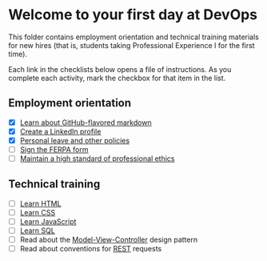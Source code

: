 # Welcome to your first day at DevOps

This folder contains employment orientation and technical training materials for new hires (that is, students taking Professional Experience I for the first time).

Each link in the checklists below opens a file of instructions. As you complete each activity, mark the checkbox for that item in the list.

## Employment orientation

- [x] [Learn about GitHub-flavored markdown](./githubFlavoredMarkdown.md)
- [x] [Create a LinkedIn profile](./createLinkedInProfile.md)
- [x] [Personal leave and other policies](./learnPoliciesAndProcedures.md)
- [ ] [Sign the FERPA form](./signFERPA.md)
- [ ] [Maintain a high standard of professional ethics](./ethics.md)

## Technical training

- [ ] [Learn HTML](./learnHTML.md)
- [ ] [Learn CSS](./learnCSS.md)
- [ ] [Learn JavaScript](./learnJavaScript.md)
- [ ] [Learn SQL](./learnSQL.md)
- [ ] Read about the [Model-View-Controller](https://en.wikipedia.org/wiki/Model%E2%80%93view%E2%80%93controller) design pattern
- [ ] Read about conventions for [REST](http://microformats.org/wiki/rest/urls) requests
